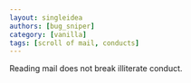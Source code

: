 ```yaml
---
layout: singleidea
authors: [bug_sniper]
category: [vanilla]
tags: [scroll of mail, conducts]
---
```

Reading mail does not break illiterate conduct.
